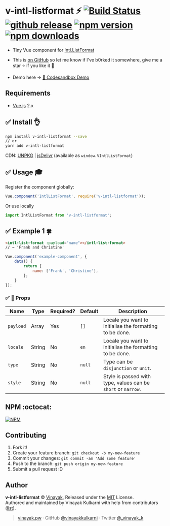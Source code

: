 # v-intl-listformat :zap: [![Build Status](https://travis-ci.org/vinayakkulkarni/v-intl-listformat.svg?branch=master)](https://travis-ci.org/vinayakkulkarni/v-intl-listformat) <a href="https://github.com/vinayakkulkarni/v-intl-listformat/releases/latest"><img src="https://img.shields.io/github/release/vinayakkulkarni/v-intl-listformat.svg" alt="github release"></a> <a href="http://npmjs.org/package/v-intl-listformat"><img src="https://img.shields.io/npm/v/v-intl-listformat.svg" alt="npm version"></a> <a href="http://npm-stat.com/charts.html?package=v-intl-listformat"><img src="https://img.shields.io/npm/dm/v-intl-listformat.svg" alt="npm downloads"></a>

+ Tiny Vue component for [Intl.ListFormat](https://www.chromestatus.com/feature/4764538272481280)

+ This is [on GitHub](https://github.com/vinayakkulkarni/v-intl-listformat)  so let me know if I've b0rked it somewhere, give me a star :star: if you like it :beers:

+ Demo here -> [💯 Codesandbox Demo](https://bit.ly/v-intl-listformat)

## Requirements

* [Vue.js](https://vuejs.org/) 2.x

## :white_check_mark: Install :ok_hand:

```bash
npm install v-intl-listformat --save
// or
yarn add v-intl-listformat
```

CDN: [UNPKG](https://unpkg.com/v-intl-listformat/dist/) | [jsDelivr](https://cdn.jsdelivr.net/npm/v-intl-listformat/dist/) (available as `window.VIntlListFormat`)

## :white_check_mark: Usage :mortar_board:

Register the component globally:
```javascript
Vue.component('IntlListFormat', require('v-intl-listformat'));
```
Or use locally
```javascript
import IntlListFormat from 'v-intl-listformat';
```

## :white_check_mark: Example 1 :four_leaf_clover:

```html
<intl-list-format :payload="name"></intl-list-format>
// → 'Frank and Christine'
```

```javascript
Vue.component('example-component', {
	data() {
		return {
			name: ['Frank', 'Christine'],
		};
	}
});
```

### :white_check_mark: :book: Props

| Name | Type | Required? | Default | Description |
| --- | --- | --- | --- | --- |
| `payload` | Array | Yes | `[]` | Locale you want to initialise the formatting to be done. |
| `locale` | String | No | `en` | Locale you want to initialise the formatting to be done. |
| `type` | String | No | `null` | Type can be `disjunction` or `unit`. |
| `style` | String | No | `null` | Style is passed with type, values can be `short` or `narrow`. |

## NPM :octocat:  

[![NPM](https://nodei.co/npm/v-intl-listformat.png?downloads=true&downloadRank=true&stars=true)](https://nodei.co/npm/v-intl-listformat/)

## Contributing

1.  Fork it!
2.  Create your feature branch: `git checkout -b my-new-feature`
3.  Commit your changes: `git commit -am 'Add some feature'`
4.  Push to the branch: `git push origin my-new-feature`
5.  Submit a pull request :D

## Author

**v-intl-listformat** © [Vinayak](https://github.com/vinayakkulkarni), Released under the [MIT](./LICENSE) License.<br>
Authored and maintained by Vinayak Kulkarni with help from contributors ([list](https://github.com/vinayakkulkarni/v-intl-listformat/contributors)).

> [vinayak.pw](https://vinayak.pw) · GitHub [@vinayakkulkarni](https://github.com/vinayakkulkarni) · Twitter [@\_vinayak_k](https://twitter.com/_vinayak_k)
